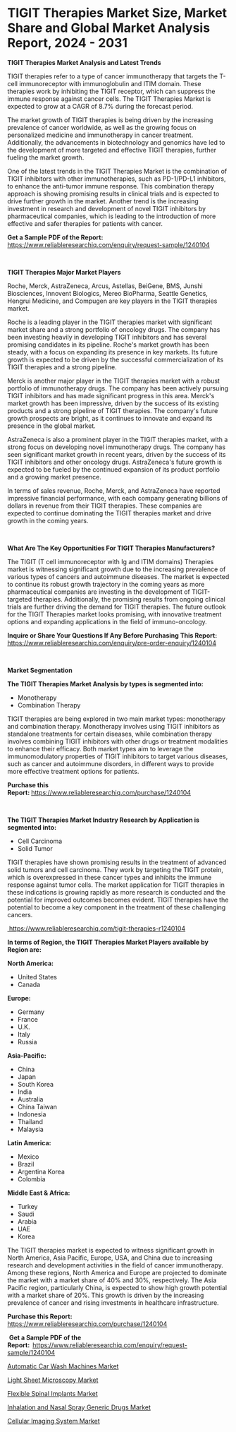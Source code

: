 <p><h1>TIGIT Therapies Market Size, Market Share and Global Market Analysis Report, 2024 - 2031</h1></p><p><strong>TIGIT Therapies Market Analysis and Latest Trends</strong></p>
<p><p>TIGIT therapies refer to a type of cancer immunotherapy that targets the T-cell immunoreceptor with immunoglobulin and ITIM domain. These therapies work by inhibiting the TIGIT receptor, which can suppress the immune response against cancer cells. The TIGIT Therapies Market is expected to grow at a CAGR of 8.7% during the forecast period.</p><p>The market growth of TIGIT therapies is being driven by the increasing prevalence of cancer worldwide, as well as the growing focus on personalized medicine and immunotherapy in cancer treatment. Additionally, the advancements in biotechnology and genomics have led to the development of more targeted and effective TIGIT therapies, further fueling the market growth.</p><p>One of the latest trends in the TIGIT Therapies Market is the combination of TIGIT inhibitors with other immunotherapies, such as PD-1/PD-L1 inhibitors, to enhance the anti-tumor immune response. This combination therapy approach is showing promising results in clinical trials and is expected to drive further growth in the market. Another trend is the increasing investment in research and development of novel TIGIT inhibitors by pharmaceutical companies, which is leading to the introduction of more effective and safer therapies for patients with cancer.</p></p>
<p><strong>Get a Sample PDF of the Report:&nbsp;</strong> <a href="https://www.reliableresearchiq.com/enquiry/request-sample/1240104">https://www.reliableresearchiq.com/enquiry/request-sample/1240104</a></p>
<p>&nbsp;</p>
<p><strong>TIGIT Therapies Major Market Players</strong></p>
<p><p>Roche, Merck, AstraZeneca, Arcus, Astellas, BeiGene, BMS, Junshi Biosciences, Innovent Biologics, Mereo BioPharma, Seattle Genetics, Hengrui Medicine, and Compugen are key players in the TIGIT therapies market. </p><p>Roche is a leading player in the TIGIT therapies market with significant market share and a strong portfolio of oncology drugs. The company has been investing heavily in developing TIGIT inhibitors and has several promising candidates in its pipeline. Roche's market growth has been steady, with a focus on expanding its presence in key markets. Its future growth is expected to be driven by the successful commercialization of its TIGIT therapies and a strong pipeline.</p><p>Merck is another major player in the TIGIT therapies market with a robust portfolio of immunotherapy drugs. The company has been actively pursuing TIGIT inhibitors and has made significant progress in this area. Merck's market growth has been impressive, driven by the success of its existing products and a strong pipeline of TIGIT therapies. The company's future growth prospects are bright, as it continues to innovate and expand its presence in the global market.</p><p>AstraZeneca is also a prominent player in the TIGIT therapies market, with a strong focus on developing novel immunotherapy drugs. The company has seen significant market growth in recent years, driven by the success of its TIGIT inhibitors and other oncology drugs. AstraZeneca's future growth is expected to be fueled by the continued expansion of its product portfolio and a growing market presence.</p><p>In terms of sales revenue, Roche, Merck, and AstraZeneca have reported impressive financial performance, with each company generating billions of dollars in revenue from their TIGIT therapies. These companies are expected to continue dominating the TIGIT therapies market and drive growth in the coming years.</p></p>
<p>&nbsp;</p>
<p><strong>What Are The Key Opportunities For TIGIT Therapies Manufacturers?</strong></p>
<p><p>The TIGIT (T cell immunoreceptor with Ig and ITIM domains) Therapies market is witnessing significant growth due to the increasing prevalence of various types of cancers and autoimmune diseases. The market is expected to continue its robust growth trajectory in the coming years as more pharmaceutical companies are investing in the development of TIGIT-targeted therapies. Additionally, the promising results from ongoing clinical trials are further driving the demand for TIGIT therapies. The future outlook for the TIGIT Therapies market looks promising, with innovative treatment options and expanding applications in the field of immuno-oncology.</p></p>
<p><strong>Inquire or Share Your Questions If Any Before Purchasing This Report:</strong> <a href="https://www.reliableresearchiq.com/enquiry/pre-order-enquiry/1240104">https://www.reliableresearchiq.com/enquiry/pre-order-enquiry/1240104</a></p>
<p>&nbsp;</p>
<p><strong>Market Segmentation</strong></p>
<p><strong>The TIGIT Therapies Market Analysis by types is segmented into:</strong></p>
<p><ul><li>Monotherapy</li><li>Combination Therapy</li></ul></p>
<p><p>TIGIT therapies are being explored in two main market types: monotherapy and combination therapy. Monotherapy involves using TIGIT inhibitors as standalone treatments for certain diseases, while combination therapy involves combining TIGIT inhibitors with other drugs or treatment modalities to enhance their efficacy. Both market types aim to leverage the immunomodulatory properties of TIGIT inhibitors to target various diseases, such as cancer and autoimmune disorders, in different ways to provide more effective treatment options for patients.</p></p>
<p><strong>Purchase this Report:&nbsp;</strong><a href="https://www.reliableresearchiq.com/purchase/1240104">https://www.reliableresearchiq.com/purchase/1240104</a></p>
<p>&nbsp;</p>
<p><strong>The TIGIT Therapies Market Industry Research by Application is segmented into:</strong></p>
<p><ul><li>Cell Carcinoma</li><li>Solid Tumor</li></ul></p>
<p><p>TIGIT therapies have shown promising results in the treatment of advanced solid tumors and cell carcinoma. They work by targeting the TIGIT protein, which is overexpressed in these cancer types and inhibits the immune response against tumor cells. The market application for TIGIT therapies in these indications is growing rapidly as more research is conducted and the potential for improved outcomes becomes evident. TIGIT therapies have the potential to become a key component in the treatment of these challenging cancers.</p></p>
<p><a href="https://www.reliableresearchiq.com/tigit-therapies-r1240104">&nbsp;https://www.reliableresearchiq.com/tigit-therapies-r1240104</a></p>
<p><strong>In terms of Region, the TIGIT Therapies Market Players available by Region are:</strong></p>
<p>
    <p> <strong> North America: </strong>
        <ul>
            <li>United States</li>
            <li>Canada</li>
        </ul>
        </p> 
    <p> <strong> Europe: </strong>
        <ul>
            <li>Germany</li>
            <li>France</li>
            <li>U.K.</li>
            <li>Italy</li>
            <li>Russia</li>
        </ul>
        </p> 
    <p> <strong> Asia-Pacific: </strong>
        <ul>
            <li>China</li>
            <li>Japan</li>
            <li>South Korea</li>
            <li>India</li>
            <li>Australia</li>
            <li>China Taiwan</li>
            <li>Indonesia</li>
            <li>Thailand</li>
            <li>Malaysia</li>
        </ul>
        </p> 
    <p> <strong> Latin America: </strong>
        <ul>
            <li>Mexico</li>
            <li>Brazil</li>
            <li>Argentina Korea</li>
            <li>Colombia</li>
        </ul>
        </p> 
    <p> <strong> Middle East & Africa: </strong>
        <ul>
            <li>Turkey</li>
            <li>Saudi</li>
            <li>Arabia</li>
            <li>UAE</li>
            <li>Korea</li>
        </ul>
    </p>
    </p>
<p><p>The TIGIT therapies market is expected to witness significant growth in North America, Asia Pacific, Europe, USA, and China due to increasing research and development activities in the field of cancer immunotherapy. Among these regions, North America and Europe are projected to dominate the market with a market share of 40% and 30%, respectively. The Asia Pacific region, particularly China, is expected to show high growth potential with a market share of 20%. This growth is driven by the increasing prevalence of cancer and rising investments in healthcare infrastructure.</p></p>
<p><strong>Purchase this Report: </strong><a href="https://www.reliableresearchiq.com/purchase/1240104">https://www.reliableresearchiq.com/purchase/1240104</a></p>
<p>&nbsp;<strong>Get a Sample PDF of the Report:&nbsp;&nbsp;</strong><a href="https://www.reliableresearchiq.com/enquiry/request-sample/1240104">https://www.reliableresearchiq.com/enquiry/request-sample/1240104</a></p>
<p><strong></strong></p>
<p><p><a href="https://medium.com/@caraleeh23/automatic-car-wash-machines-market-trends-a-detailed-study-of-its-market-segmentation-and-b34d35a72921">Automatic Car Wash Machines Market</a></p><p><a href="https://medium.com/@maria.hardacre7345/light-sheet-microscopy-market-a-global-and-regional-analysis-focus-on-end-user-product-and-c1a4b416aae9">Light Sheet Microscopy Market</a></p><p><a href="https://github.com/vimar16th/Market-Research-Report-List-6/blob/main/flexible-spinal-implants-market.md">Flexible Spinal Implants Market</a></p><p><a href="https://github.com/luckyshygirl/Market-Research-Report-List-6/blob/main/inhalation-and-nasal-spray-generic-drugs-market.md">Inhalation and Nasal Spray Generic Drugs Market</a></p><p><a href="https://medium.com/@rachel.baile55467/cellular-imaging-system-market-size-is-growing-at-cagr-of-14-9-f3434a1dea3f">Cellular Imaging System Market</a></p></p>